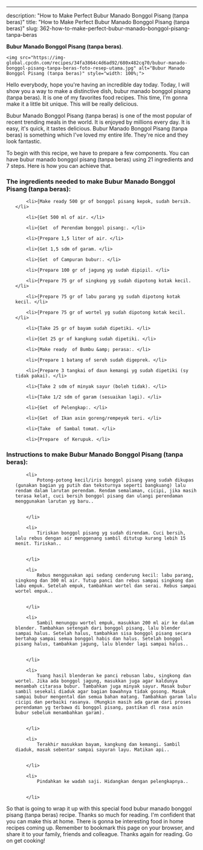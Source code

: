 ---
description: "How to Make Perfect Bubur Manado Bonggol Pisang (tanpa beras)"
title: "How to Make Perfect Bubur Manado Bonggol Pisang (tanpa beras)"
slug: 362-how-to-make-perfect-bubur-manado-bonggol-pisang-tanpa-beras

<p>
	<strong>Bubur Manado Bonggol Pisang (tanpa beras)</strong>. 
	
</p>
<p>
	
	<img src="https://img-global.cpcdn.com/recipes/34fa3864c4d6ad92/680x482cq70/bubur-manado-bonggol-pisang-tanpa-beras-foto-resep-utama.jpg" alt="Bubur Manado Bonggol Pisang (tanpa beras)" style="width: 100%;">
	
	
</p>
<p>
	Hello everybody, hope you're having an incredible day today. Today, I will show you a way to make a distinctive dish, bubur manado bonggol pisang (tanpa beras). It is one of my favorites food recipes. This time, I'm gonna make it a little bit unique. This will be really delicious.
</p>
	
<p>
	
</p>
<p>
	Bubur Manado Bonggol Pisang (tanpa beras) is one of the most popular of recent trending meals in the world. It is enjoyed by millions every day. It is easy, it's quick, it tastes delicious. Bubur Manado Bonggol Pisang (tanpa beras) is something which I've loved my entire life. They're nice and they look fantastic.
</p>

<p>
To begin with this recipe, we have to prepare a few components. You can have bubur manado bonggol pisang (tanpa beras) using 21 ingredients and 7 steps. Here is how you can achieve that.
</p>

<h3>The ingredients needed to make Bubur Manado Bonggol Pisang (tanpa beras):</h3>

<ol>
	
		<li>{Make ready 500 gr of bonggol pisang kepok, sudah bersih. </li>
	
		<li>{Get 500 ml of air. </li>
	
		<li>{Get  of Perendam bonggol pisang:. </li>
	
		<li>{Prepare 1,5 liter of air. </li>
	
		<li>{Get 1,5 sdm of garam. </li>
	
		<li>{Get  of Campuran bubur:. </li>
	
		<li>{Prepare 100 gr of jagung yg sudah dipipil. </li>
	
		<li>{Prepare 75 gr of singkong yg sudah dipotong kotak kecil. </li>
	
		<li>{Prepare 75 gr of labu parang yg sudah dipotong kotak kecil. </li>
	
		<li>{Prepare 75 gr of wortel yg sudah dipotong kotak kecil. </li>
	
		<li>{Take 25 gr of bayam sudah dipetiki. </li>
	
		<li>{Get 25 gr of kangkung sudah dipetiki. </li>
	
		<li>{Make ready  of Bumbu &amp; perasa:. </li>
	
		<li>{Prepare 1 batang of sereh sudah digeprek. </li>
	
		<li>{Prepare 3 tangkai of daun kemangi yg sudah dipetiki (sy tidak pakai). </li>
	
		<li>{Take 2 sdm of minyak sayur (boleh tidak). </li>
	
		<li>{Take 1/2 sdm of garam (sesuaikan lagi). </li>
	
		<li>{Get  of Pelengkap:. </li>
	
		<li>{Get  of Ikan asin goreng/rempeyek teri. </li>
	
		<li>{Take  of Sambal tomat. </li>
	
		<li>{Prepare  of Kerupuk. </li>
	
</ol>
<p>
	
</p>

<h3>Instructions to make Bubur Manado Bonggol Pisang (tanpa beras):</h3>

<ol>
	
		<li>
			Potong-potong kecil/iris bonggol pisang yang sudah dikupas (gunakan bagian yg putih dan teksturnya seperti bangkuang) lalu rendam dalam larutan perendam. Rendam semalaman, cicipi, jika masih terasa kelat, cuci bersih bonggol pisang dan ulangi perendaman menggunakan larutan yg baru..
			
			
		</li>
	
		<li>
			Tiriskan bonggol pisang yg sudah direndam. Cuci bersih, lalu rebus dengan air menggenang sambil ditutup kurang lebih 15 menit. Tiriskan..
			
			
		</li>
	
		<li>
			Rebus menggunakan api sedang cenderung kecil: labu parang, singkong dan 300 ml air. Tutup panci dan rebus sampai singkong dan labu empuk. Setelah empuk, tambahkan wortel dan serai. Rebus sampai wortel empuk..
			
			
		</li>
	
		<li>
			Sambil menunggu wortel empuk, masukkan 200 ml air ke dalam blender. Tambahkan setengah dari bonggol pisang, lalu blender sampai halus. Setelah halus, tambahkan sisa bonggol pisang secara bertahap sampai semua bonggol habis dan halus. Setelah bonggol pisang halus, tambahkan jagung, lalu blender lagi sampai halus..
			
			
		</li>
	
		<li>
			Tuang hasil blenderan ke panci rebusan labu, singkong dan wortel. Jika ada bonggol jagung, masukkan juga agar kaldunya menambah citarasa bubur. Tambahkan juga minyak sayur. Masak bubur sambil sesekali diaduk agar bagian bawahnya tidak gosong. Masak sampai bubur mengental dan semua bahan matang. Tambahkan garam lalu cicipi dan perbaiki rasanya. (Mungkin masih ada garam dari proses perendaman yg terbawa di bonggol pisang, pastikan dl rasa asin bubur sebelum menambahkan garam).
			
			
		</li>
	
		<li>
			Terakhir masukkan bayam, kangkung dan kemangi. Sambil diaduk, masak sebentar sampai sayuran layu. Matikan api..
			
			
		</li>
	
		<li>
			Pindahkan ke wadah saji. Hidangkan dengan pelengkapnya..
			
			
		</li>
	
</ol>

<p>
	
</p>

<p>
	So that is going to wrap it up with this special food bubur manado bonggol pisang (tanpa beras) recipe. Thanks so much for reading. I'm confident that you can make this at home. There is gonna be interesting food in home recipes coming up. Remember to bookmark this page on your browser, and share it to your family, friends and colleague. Thanks again for reading. Go on get cooking!
</p>
